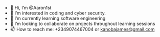 - 👋 Hi, I’m @Aaron1st
- 👀 I’m interested in coding and cyber security.
- 🌱 I’m currently learning software engineering 
- 💞️ I’m looking to collaborate on projects throughout learning sessions 
- 📫 How to reach me: +2349074467004 or kanobajames@gmail.com

<!---
Aaron1st/Aaron1st is a ✨ special ✨ repository because its `README.md` (this file) appears on your GitHub profile.
You can click the Preview link to take a look at your changes.
--->
